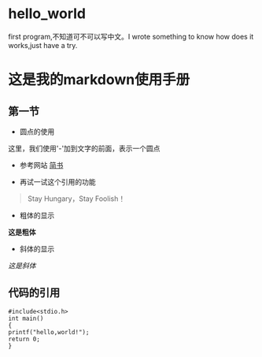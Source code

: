# hello_world
first program,不知道可不可以写中文。I wrote something to know how does it works,just have a try.


# 这是我的markdown使用手册

## 第一节
- 圆点的使用

这里，我们使用'-'加到文字的前面，表示一个圆点

- 参考网站
[简书](http://www.jianshu.com/p/q81RER)

- 再试一试这个引用的功能

> Stay Hungary，Stay Foolish！

- 粗体的显示

**这是粗体**

- 斜体的显示

*这是斜体*

## 代码的引用

```
#include<stdio.h>
int main()
{
printf("hello,world!");
return 0;
}
```

